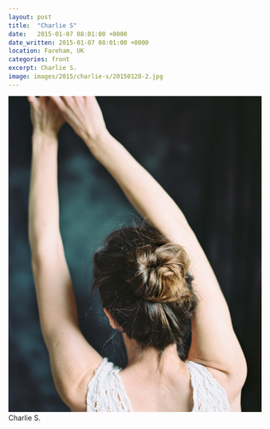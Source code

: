 ```yaml
---
layout: post
title:  "Charlie S"
date:   2015-01-07 08:01:00 +0000
date_written: 2015-01-07 08:01:00 +0000
location: Fareham, UK
categories: front
excerpt: Charlie S.
image: images/2015/charlie-s/20150128-2.jpg
---
```

<img src='/images/2015/charlie-s/20150128-2.jpg'/>
Charlie S.
